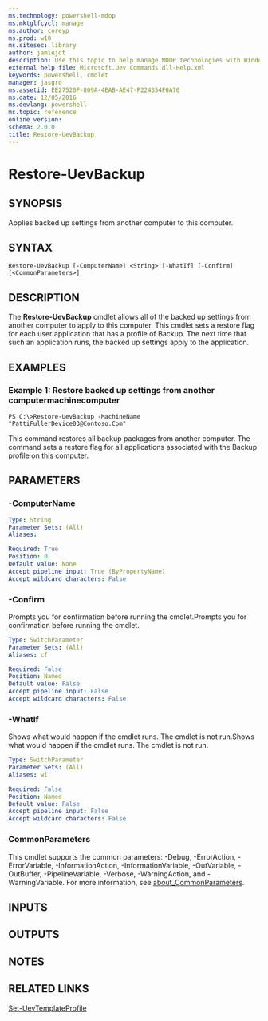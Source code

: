 ```yaml
---
ms.technology: powershell-mdop
ms.mktglfcycl: manage
ms.author: coreyp
ms.prod: w10
ms.sitesec: library
author: jamiejdt
description: Use this topic to help manage MDOP technologies with Windows PowerShell.
external help file: Microsoft.Uev.Commands.dll-Help.xml
keywords: powershell, cmdlet
manager: jasgro 
ms.assetid: EE27520F-809A-4EAB-AE47-F224354F0A70
ms.date: 12/05/2016
ms.devlang: powershell
ms.topic: reference
online version: 
schema: 2.0.0
title: Restore-UevBackup
---
```


# Restore-UevBackup

## SYNOPSIS
Applies backed up settings from another computer to this computer.

## SYNTAX

```
Restore-UevBackup [-ComputerName] <String> [-WhatIf] [-Confirm] [<CommonParameters>]
```

## DESCRIPTION
The **Restore-UevBackup** cmdlet allows all of the backed up settings from another computer to apply to this computer.
This cmdlet sets a restore flag for each user application that has a profile of Backup.
The next time that such an application runs, the backed up settings apply to the application.

## EXAMPLES

### Example 1: Restore backed up settings from another computermachinecomputer
```
PS C:\>Restore-UevBackup -MachineName "PattiFullerDevice03@Contoso.Com"
```

This command restores all backup packages from another computer.
The command sets a restore flag for all applications associated with the Backup profile on this computer.

## PARAMETERS

### -ComputerName
```yaml
Type: String
Parameter Sets: (All)
Aliases: 

Required: True
Position: 0
Default value: None
Accept pipeline input: True (ByPropertyName)
Accept wildcard characters: False
```

### -Confirm
Prompts you for confirmation before running the cmdlet.Prompts you for confirmation before running the cmdlet.

```yaml
Type: SwitchParameter
Parameter Sets: (All)
Aliases: cf

Required: False
Position: Named
Default value: False
Accept pipeline input: False
Accept wildcard characters: False
```

### -WhatIf
Shows what would happen if the cmdlet runs.
The cmdlet is not run.Shows what would happen if the cmdlet runs.
The cmdlet is not run.

```yaml
Type: SwitchParameter
Parameter Sets: (All)
Aliases: wi

Required: False
Position: Named
Default value: False
Accept pipeline input: False
Accept wildcard characters: False
```

### CommonParameters
This cmdlet supports the common parameters: -Debug, -ErrorAction, -ErrorVariable, -InformationAction, -InformationVariable, -OutVariable, -OutBuffer, -PipelineVariable, -Verbose, -WarningAction, and -WarningVariable. For more information, see [about_CommonParameters](http://go.microsoft.com/fwlink/?LinkID=113216).

## INPUTS

## OUTPUTS

## NOTES

## RELATED LINKS

[Set-UevTemplateProfile](./Set-UevTemplateProfile.md)

